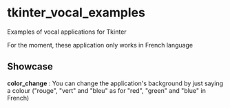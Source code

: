 # tkinter_vocal_examples
Examples of vocal applications for Tkinter 

For the moment, these application only works in French language

## Showcase 

__color_change__ : You can change the application's background by just saying a colour ("rouge", "vert" and "bleu" as for "red", "green" and "blue" in French)